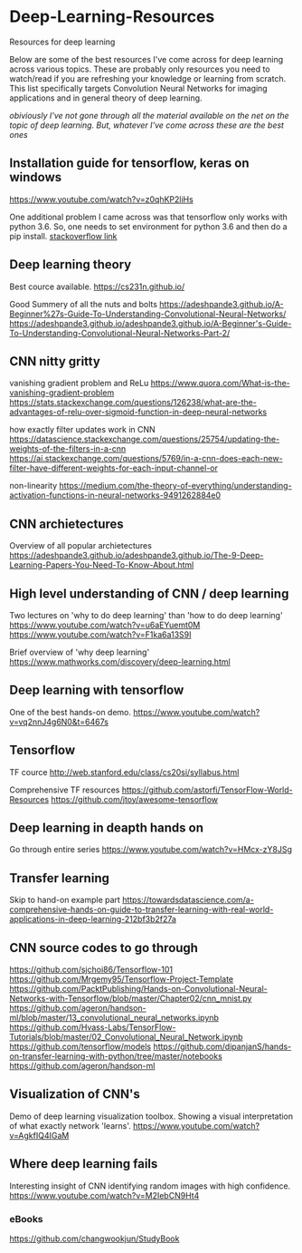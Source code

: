 # Deep-Learning-Resources
Resources for deep learning

Below are some of the best resources I've come across for deep learning across various topics. These are probably only resources you need to watch/read if you are refreshing your knowledge or learning from scratch.
This list specifically targets Convolution Neural Networks for imaging applications and in general theory of deep learning.

*obiviously I've not gone through all the material available on the net on the topic of deep learning. But, whatever I've come across these are the best ones*

## Installation guide for tensorflow, keras on windows
https://www.youtube.com/watch?v=z0qhKP2liHs

One additional problem I came across was that tensorflow only works with python 3.6. So, one needs to set environment for python 3.6 and then do a pip install.
[stackoverflow link](https://stackoverflow.com/questions/43419795/how-to-install-tensorflow-on-anaconda-python-3-6)

## Deep learning theory
Best cource available.
https://cs231n.github.io/

Good Summery of all the nuts and bolts
https://adeshpande3.github.io/A-Beginner%27s-Guide-To-Understanding-Convolutional-Neural-Networks/
https://adeshpande3.github.io/adeshpande3.github.io/A-Beginner's-Guide-To-Understanding-Convolutional-Neural-Networks-Part-2/

## CNN nitty gritty
vanishing gradient problem and ReLu
https://www.quora.com/What-is-the-vanishing-gradient-problem
https://stats.stackexchange.com/questions/126238/what-are-the-advantages-of-relu-over-sigmoid-function-in-deep-neural-networks

how exactly filter updates work in CNN
https://datascience.stackexchange.com/questions/25754/updating-the-weights-of-the-filters-in-a-cnn
https://ai.stackexchange.com/questions/5769/in-a-cnn-does-each-new-filter-have-different-weights-for-each-input-channel-or

non-linearity
https://medium.com/the-theory-of-everything/understanding-activation-functions-in-neural-networks-9491262884e0

## CNN archietectures
Overview of all popular archietectures
https://adeshpande3.github.io/adeshpande3.github.io/The-9-Deep-Learning-Papers-You-Need-To-Know-About.html

## High level understanding of CNN / deep learning
Two lectures on 'why to do deep learning' than 'how to do deep learning'
https://www.youtube.com/watch?v=u6aEYuemt0M
https://www.youtube.com/watch?v=F1ka6a13S9I

Brief overview of 'why deep learning'
https://www.mathworks.com/discovery/deep-learning.html

## Deep learning with tensorflow
One of the best hands-on demo.
https://www.youtube.com/watch?v=vq2nnJ4g6N0&t=6467s

## Tensorflow
TF cource
http://web.stanford.edu/class/cs20si/syllabus.html

Comprehensive TF resources
https://github.com/astorfi/TensorFlow-World-Resources
https://github.com/jtoy/awesome-tensorflow

## Deep learning in deapth hands on
Go through entire series
https://www.youtube.com/watch?v=HMcx-zY8JSg

## Transfer learning
Skip to hand-on example part
https://towardsdatascience.com/a-comprehensive-hands-on-guide-to-transfer-learning-with-real-world-applications-in-deep-learning-212bf3b2f27a

## CNN source codes to go through
https://github.com/sjchoi86/Tensorflow-101
https://github.com/Mrgemy95/Tensorflow-Project-Template
https://github.com/PacktPublishing/Hands-on-Convolutional-Neural-Networks-with-Tensorflow/blob/master/Chapter02/cnn_mnist.py
https://github.com/ageron/handson-ml/blob/master/13_convolutional_neural_networks.ipynb
https://github.com/Hvass-Labs/TensorFlow-Tutorials/blob/master/02_Convolutional_Neural_Network.ipynb
https://github.com/tensorflow/models
https://github.com/dipanjanS/hands-on-transfer-learning-with-python/tree/master/notebooks
https://github.com/ageron/handson-ml

## Visualization of CNN's
Demo of deep learning visualization toolbox. Showing a visual interpretation of what exactly network 'learns'.
https://www.youtube.com/watch?v=AgkfIQ4IGaM

## Where deep learning fails
Interesting insight of CNN identifying random images with high confidence.
https://www.youtube.com/watch?v=M2IebCN9Ht4

### eBooks
https://github.com/changwookjun/StudyBook
